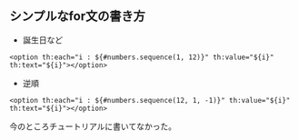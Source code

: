 ## シンプルなfor文の書き方

* 誕生日など

```
<option th:each="i : ${#numbers.sequence(1, 12)}" th:value="${i}" th:text="${i}"></option>
```

* 逆順

```
<option th:each="i : ${#numbers.sequence(12, 1, -1)}" th:value="${i}" th:text="${i}"></option>
```

今のところチュートリアルに書いてなかった。
